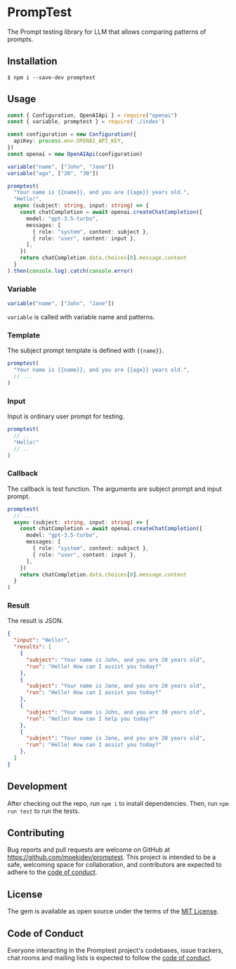 # PrompTest

The Prompt testing library for LLM that allows comparing patterns of prompts.

## Installation

    $ npm i --save-dev promptest

## Usage

```ts
const { Configuration, OpenAIApi } = require("openai")
const { variable, promptest } = require('./index')

const configuration = new Configuration({
  apiKey: process.env.OPENAI_API_KEY,
})
const openai = new OpenAIApi(configuration)

variable("name", ["John", "Jane"])
variable("age", ["20", "30"])

promptest(
  "Your name is {{name}}, and you are {{age}} years old.",
  "Hello!",
  async (subject: string, input: string) => {
    const chatCompletion = await openai.createChatCompletion({
      model: "gpt-3.5-turbo",
      messages: [
        { role: "system", content: subject },
        { role: "user", content: input },
      ],
    })
    return chatCompletion.data.choices[0].message.content
  }
).then(console.log).catch(console.error)
```

### Variable

```ts
variable("name", ["John", "Jane"])
```

`variable` is called with variable name and patterns.

### Template

The subject prompt template is defined with `{{name}}`.

```ts
promptest(
  "Your name is {{name}}, and you are {{age}} years old.",
  // ...
)
```

### Input

Input is ordinary user prompt for testing.

```ts
promptest(
  // ..
  "Hello!"
  // ..
)
```

### Callback

The callback is test function. The arguments are subject prompt and input prompt.

```ts
promptest(
  // ...
  async (subject: string, input: string) => {
    const chatCompletion = await openai.createChatCompletion({
      model: "gpt-3.5-turbo",
      messages: [
        { role: "system", content: subject },
        { role: "user", content: input },
      ],
    })
    return chatCompletion.data.choices[0].message.content
  }
)
```

### Result

The result is JSON.

```json
{
  "input": "Hello!",
  "results": [
    {
      "subject": "Your name is John, and you are 20 years old",
      "run": "Hello! How can I assist you today?"
    },
    {
      "subject": "Your name is Jane, and you are 20 years old",
      "run": "Hello! How can I assist you today?"
    },
    {
      "subject": "Your name is John, and you are 30 years old",
      "run": "Hello! How can I help you today?"
    },
    {
      "subject": "Your name is Jane, and you are 30 years old",
      "run": "Hello! How can I assist you today?"
    },
  ]
}
```

## Development

After checking out the repo, run `npm i` to install dependencies. Then, run `npm run test` to run the tests.

## Contributing

Bug reports and pull requests are welcome on GitHub at https://github.com/moekidev/promptest. This project is intended to be a safe, welcoming space for collaboration, and contributors are expected to adhere to the [code of conduct](https://github.com/moekidev/promptest/blob/main/CODE_OF_CONDUCT.md).

## License

The gem is available as open source under the terms of the [MIT License](https://opensource.org/licenses/MIT).

## Code of Conduct

Everyone interacting in the Promptest project's codebases, issue trackers, chat rooms and mailing lists is expected to follow the [code of conduct](https://github.com/moekidev/promptest/blob/main/CODE_OF_CONDUCT.md).
